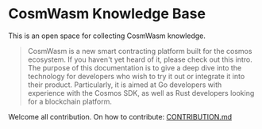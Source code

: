 # CosmWasm Knowledge Base

This is an open space for collecting CosmWasm knowledge.

> CosmWasm is a new smart contracting platform built for the cosmos ecosystem. If you haven't yet heard of it, please
> check out this intro. The purpose of this documentation is to give a deep dive into the technology for developers who wish to try it out or integrate it into their product. Particularly, it is aimed at Go developers with experience with the Cosmos SDK, as well as Rust developers looking for a blockchain platform.


Welcome all contribution. On how to contribute: [CONTRIBUTION.md](CONTRIBUTION.md)
